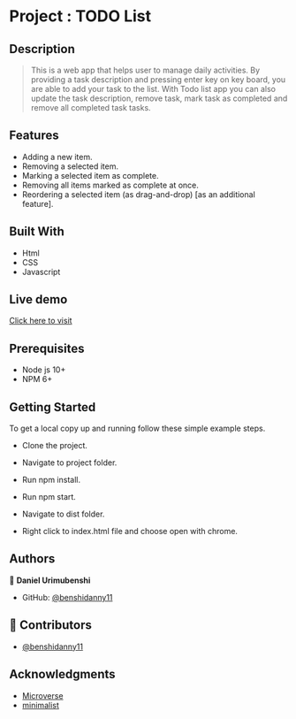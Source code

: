 # Project : TODO List

## Description

> This is a web app that helps user to manage daily activities. By providing a task description and pressing enter key on key board, you are able to add your task to the list. With Todo list app you can also update the task description, remove task, mark task as completed and remove all completed task tasks.

## Features
- Adding a new item.
- Removing a selected item.
- Marking a selected item as complete.
- Removing all items marked as complete at once.
- Reordering a selected item (as drag-and-drop) [as an additional feature].

## Built With
- Html
- CSS
- Javascript

## Live demo

[Click here to visit](https://benshidanny11.github.io/todolist/dist/index.html)

## Prerequisites

- Node js 10+
- NPM 6+


## Getting Started

To get a local copy up and running follow these simple example steps.

- Clone the project.

- Navigate to project folder.

- Run npm install.

- Run npm start.

- Navigate to dist folder.

- Right click to index.html file and choose open with chrome.

## Authors

👤 **Daniel Urimubenshi**

- GitHub: [@benshidanny11](https://github.com/benshidanny11)

## 🤝 Contributors

- [@benshidanny11](https://github.com/benshidanny11)

## Acknowledgments

- [Microverse](https://www.microverse.org/)
- [minimalist](https://web.archive.org/web/20180320194056/http://www.getminimalist.com:80/)
